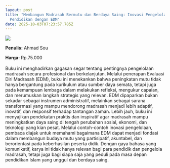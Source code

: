 ```yaml
---
layout: post
title: "Membangun Madrasah Bermutu dan Berdaya Saing: Inovasi Pengelolaan
  Pendidikan dengan EDM"
date: 2025-10-03T07:23:57.785Z
---
```

![](/images/uploads/membangun-madrasah-bermutu.jpg)

**P﻿enulis:** Ahmad Sou

**Harga:** Rp.75.000\
\
Buku ini menghadirkan gagasan segar tentang pentingnya pengelolaan madrasah secara profesional dan berkelanjutan. Melalui penerapan Evaluasi Diri Madrasah (EDM), buku ini menekankan bahwa peningkatan mutu tidak hanya bergantung pada kurikulum atau sumber daya semata, tetapi juga pada kemampuan lembaga dalam melakukan refleksi, mengukur capaian, dan merumuskan langkah strategis yang relevan. EDM dipaparkan bukan sekadar sebagai instrumen administratif, melainkan sebagai sarana transformasi yang mampu mendorong madrasah menjadi lebih adaptif, inovatif, dan responsif terhadap tantangan zaman.
	Lebih jauh, buku ini menyajikan pendekatan praktis dan inspiratif agar madrasah mampu meningkatkan daya saing di tengah perubahan sosial, ekonomi, dan teknologi yang kian pesat. Melalui contoh-contoh inovasi pengelolaan, pembaca diajak untuk memahami bagaimana EDM dapat menjadi fondasi dalam membangun budaya mutu yang partisipatif, akuntabel, dan berorientasi pada keberhasilan peserta didik. Dengan gaya bahasa yang komunikatif, karya ini tidak hanya relevan bagi para pendidik dan pengelola madrasah, tetapi juga bagi siapa saja yang peduli pada masa depan pendidikan Islam yang unggul dan berdaya saing.